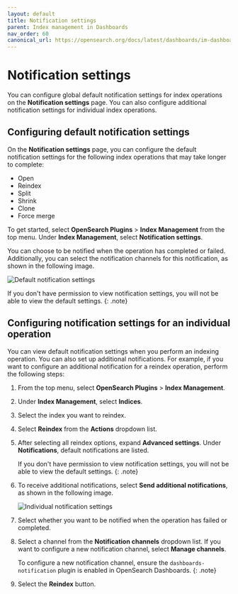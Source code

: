 ```yaml
---
layout: default
title: Notification settings
parent: Index management in Dashboards
nav_order: 60
canonical_url: https://opensearch.org/docs/latest/dashboards/im-dashboards/notifications/
---
```


# Notification settings

You can configure global default notification settings for index operations on the **Notification settings** page. You can also configure additional notification settings for individual index operations.

## Configuring default notification settings

On the **Notification settings** page, you can configure the default notification settings for the following index operations that may take longer to complete:

- Open
- Reindex
- Split
- Shrink
- Clone
- Force merge

To get started, select **OpenSearch Plugins** > **Index Management** from the top menu. Under **Index Management**, select **Notification settings**.

You can choose to be notified when the operation has completed or failed. Additionally, you can select the notification channels for this notification, as shown in the following image.

![Default notification settings]({{site.url}}{{site.baseurl}}/images/admin-ui-index/notifications.png)

If you don't have permission to view notification settings, you will not be able to view the default settings. 
{: .note}

## Configuring notification settings for an individual operation

You can view default notification settings when you perform an indexing operation. You can also set up additional notifications. For example, if you want to configure an additional notification for a reindex operation, perform the following steps:

1. From the top menu, select **OpenSearch Plugins** > **Index Management**.

1. Under **Index Management**, select **Indices**.

1. Select the index you want to reindex.

1. Select **Reindex** from the **Actions** dropdown list.

1. After selecting all reindex options, expand **Advanced settings**. Under **Notifications**, default notifications are listed. 
    
    If you don't have permission to view notification settings, you will not be able to view the default settings. 
    {: .note}

1. To receive additional notifications, select **Send additional notifications**, as shown in the following image.

    ![Individual notification settings]({{site.url}}{{site.baseurl}}/images/admin-ui-index/notifications-individual.png)

1. Select whether you want to be notified when the operation has failed or completed.

1. Select a channel from the **Notification channels** dropdown list. If you want to configure a new notification channel, select **Manage channels**.
    
    To configure a new notification channel, ensure the `dashboards-notification` plugin is enabled in OpenSearch Dashboards. 
    {: .note}
    
1. Select the **Reindex** button.
